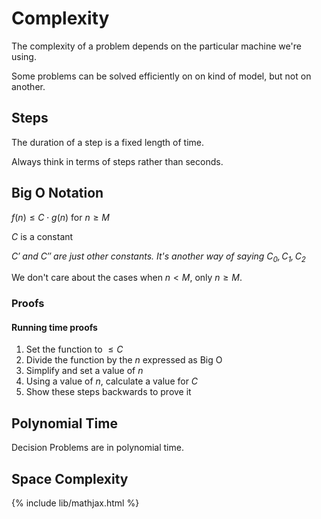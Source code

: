 # Complexity

The complexity of a problem depends on the particular machine we're using.

Some problems can be solved efficiently on on kind of model, but not on another.

## Steps

The duration of a step is a fixed length of time.

Always think in terms of steps rather than seconds.

## Big O Notation

$f(n) \le C \cdot g(n)$ for $n \ge M$

$C$ is a constant

_$C'$ and $C''$ are just other constants. It's another way of saying $C_0, C_1, C_2$_

We don't care about the cases when $n < M$, only $n \ge M$.

### Proofs

#### Running time proofs
1. Set the function to $\leq C$
2. Divide the function by the $n$ expressed as Big O
3. Simplify and set a value of $n$
4. Using a value of $n$, calculate a value for $C$
5. Show these steps backwards to prove it

### 

## Polynomial Time

Decision Problems are in polynomial time. 

## Space Complexity


{% include lib/mathjax.html %}